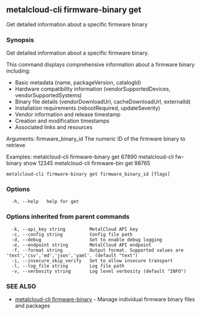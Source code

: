 ## metalcloud-cli firmware-binary get

Get detailed information about a specific firmware binary

### Synopsis

Get detailed information about a specific firmware binary.

This command displays comprehensive information about a firmware binary including:
- Basic metadata (name, packageVersion, catalogId)
- Hardware compatibility information (vendorSupportedDevices, vendorSupportedSystems)
- Binary file details (vendorDownloadUrl, cacheDownloadUrl, externalId)
- Installation requirements (rebootRequired, updateSeverity)
- Vendor information and release timestamp
- Creation and modification timestamps
- Associated links and resources

Arguments:
  firmware_binary_id    The numeric ID of the firmware binary to retrieve

Examples:
  metalcloud-cli firmware-binary get 67890
  metalcloud-cli fw-binary show 12345
  metalcloud-cli firmware-bin get 98765

```
metalcloud-cli firmware-binary get firmware_binary_id [flags]
```

### Options

```
  -h, --help   help for get
```

### Options inherited from parent commands

```
  -k, --api_key string         MetalCloud API key
  -c, --config string          Config file path
  -d, --debug                  Set to enable debug logging
  -e, --endpoint string        MetalCloud API endpoint
  -f, --format string          Output format. Supported values are 'text','csv','md','json','yaml'. (default "text")
  -i, --insecure_skip_verify   Set to allow insecure transport
  -l, --log_file string        Log file path
  -v, --verbosity string       Log level verbosity (default "INFO")
```

### SEE ALSO

* [metalcloud-cli firmware-binary](metalcloud-cli_firmware-binary.md)	 - Manage individual firmware binary files and packages

